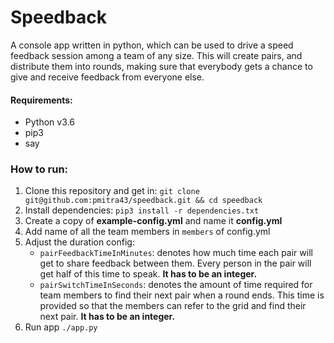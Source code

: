 # Speedback
A console app written in python, which can be used to drive a speed feedback session among a team of any size.
This will create pairs, and distribute them into rounds, making sure that everybody gets a chance to give and receive feedback from everyone else.

#### Requirements:
* Python v3.6
* pip3
* say

### How to run:
1. Clone this repository and get in: `git clone git@github.com:pmitra43/speedback.git && cd speedback`
2. Install dependencies: `pip3 install -r dependencies.txt`
3. Create a copy of **example-config.yml** and name it **config.yml**
4. Add name of all the team members in `members` of config.yml
5. Adjust the duration config:
    * `pairFeedbackTimeInMinutes`: denotes how much time each pair will get to share feedback between them. Every person in the pair will get half of this time to speak. **It has to be an integer.**
    * `pairSwitchTimeInSeconds`: denotes the amount of time required for team members to find their next pair when a round ends. This time is provided so that the members can refer to the grid and find their next pair. **It has to be an integer.**
6. Run app `./app.py`